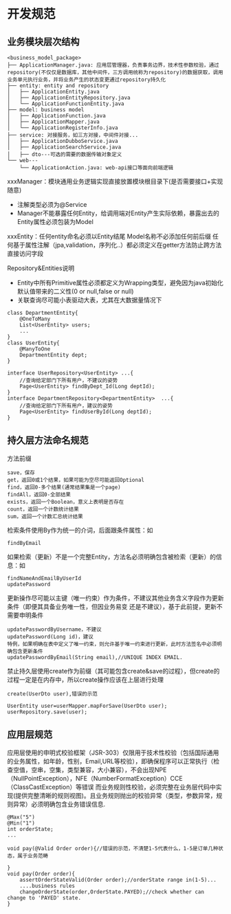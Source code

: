 # 开发规范
##
## 业务模块层次结构
```
<business_model_package>
├── ApplicationManager.java: 应用层管理器，负责事务边界，技术性参数校验，通过repository(不仅仅是数据库，其他中间件，三方调用统称为repository)的数据获取，调用业务单元执行业务，并将业务产生的状态变更通过repository持久化
├── entity: entity and repository
│   ├── ApplicationEntity.java
│   ├── ApplicationEntityRepository.java
│   └── ApplicationFunctionEntity.java
├── model: business model
│   ├── ApplicationFunction.java
│   ├── ApplicationMapper.java
│   └── ApplicationRegisterInfo.java
├── service: 对接服务，如三方对接，中间件对接...
│   ├── ApplicationDubboService.java
│   ├── ApplicationSearchService.java
│   ├── dto---可选的需要的数据传输对象定义
└── web---
    └── ApplicationAction.java: web-api接口等面向前端逻辑
```
xxxManager：模块通用业务逻辑实现直接放置模块根目录下(是否需要接口+实现随意)
* 注解类型必须为@Service
* Manager不能暴露任何Entity，给调用端对Entity产生实际依赖，暴露出去的Entity属性必须包装为Model

xxxEntity：任何entity命名必须以Entity结尾
Model名称不必添加任何前后缀
任何基于属性注解（jpa,validation，序列化..）都必须定义在getter方法防止跨方法直接访问字段

Repository&Entities说明
* Entity中所有Primitive属性必须都定义为Wrapping类型，避免因为java初始化默认值带来的二义性(0 or null,false or null)
* 关联查询尽可能小表驱动大表，尤其在大数据量情况下
```
class DepartmentEntity{
    @OneToMany
    List<UserEntity> users;
    ...
}
class UserEntity{
    @ManyToOne
    DepartmentEntity dept;
}

interface UserRepository<UserEntity> ...{
    //查询给定部门下所有用户，不建议的姿势
    Page<UserEntity> findByDept_Id(Long deptId);
}
interface DepartmentRepository<DepartmentEntity>  ...{
    //查询给定部门下所有用户，建议的姿势
    Page<UserEntity> findUserById(Long deptId);
}
```
## 持久层方法命名规范
方法前缀
```
save，保存
get，返回0或1个结果，如果可能为空尽可能返回Optional
find，返回0-多个结果(通常结果集是一个page)
findAll，返回0-全部结果
exists，返回一个Boolean，意义上表明是否存在
count，返回一个计数统计结果
sum，返回一个计数汇总统计结果
```
检索条件使用By作为统一的介词，后面跟条件属性：如
```
findByEmail
```
如果检索（更新）不是一个完整Entity，方法名必须明确包含被检索（更新）的信息：如
```
findNameAndEmailByUserId
updatePassword
```
更新操作尽可能以主键（唯一约束）作为条件，不建议其他业务含义字段作为更新条件（即便其具备业务唯一性，但因业务易变 还是不建议），基于此前提，更新不需要申明条件
```
updatePasswordByUsername，不建议
updatePassword(Long id)，建议
特例，如果明确在表中定义了唯一约束，则允许基于唯一约束进行更新，此时方法签名中必须明确包含更新条件
updatePasswordByEmail(String email),//UNIQUE INDEX EMAIL.
```
禁止持久层使用create作为前缀（其可能包含create&save的过程），但create的过程一定是在内存中，所以create操作应该在上层进行处理
```
create(UserDto user),错误的示范

UserEntity user=userMapper.mapForSave(UserDto user);
userRepository.save(user);
```
## 应用层规范
应用层使用的申明式校验框架（JSR-303）仅限用于技术性校验（包括国际通用的业务属性，如年龄，性别，Email,URL等校验），即确保程序可以正常执行（检查空值，空串，空集，类型兼容，大小兼容），不会出现NPE（NullPointException），NFE（NumberFormatException）CCE（ClassCastException）等错误
而业务规则性校验，必须完整在业务层代码中实现(提供完整清晰的规则视图)。且业务规则抛出的校验异常（类型，参数异常，规则异常）必须明确包含业务错误信息.
```
@Max("5")
@Min("1")
int orderState;
...

void pay(@Valid Order order){//错误的示范，不清楚1-5代表什么，1-5是订单几种状态，属于业务范畴

}
void pay(Order order){
    assertOrderStateValid(Order order);//orderState range in(1-5)...
    ....business rules
    changeOrderState(order,OrderState.PAYED);//check whether can change to 'PAYED' state.
}
```

    

